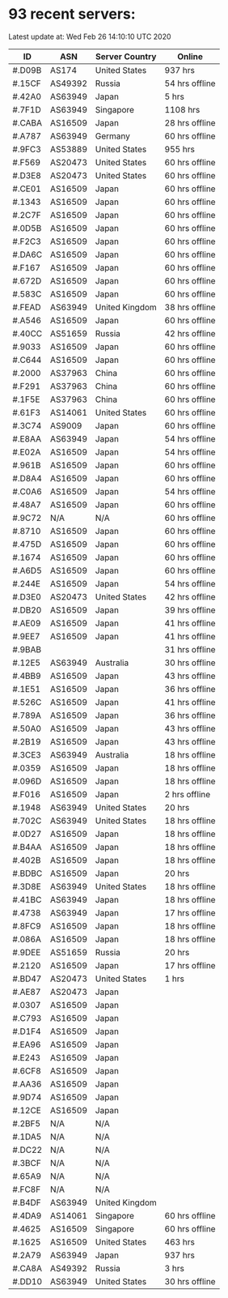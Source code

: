 # 93 recent servers:

Latest update at: Wed Feb 26 14:10:10 UTC 2020

| ID | ASN | Server Country | Online |
| -- | --- | -------------- | ------ |
| #.D09B | AS174 | United States | 937 hrs |
| #.15CF | AS49392 | Russia | 54 hrs offline |
| #.42A0 | AS63949 | Japan | 5 hrs |
| #.7F1D | AS63949 | Singapore | 1108 hrs |
| #.CABA | AS16509 | Japan | 28 hrs offline |
| #.A787 | AS63949 | Germany | 60 hrs offline |
| #.9FC3 | AS53889 | United States | 955 hrs |
| #.F569 | AS20473 | United States | 60 hrs offline |
| #.D3E8 | AS20473 | United States | 60 hrs offline |
| #.CE01 | AS16509 | Japan | 60 hrs offline |
| #.1343 | AS16509 | Japan | 60 hrs offline |
| #.2C7F | AS16509 | Japan | 60 hrs offline |
| #.0D5B | AS16509 | Japan | 60 hrs offline |
| #.F2C3 | AS16509 | Japan | 60 hrs offline |
| #.DA6C | AS16509 | Japan | 60 hrs offline |
| #.F167 | AS16509 | Japan | 60 hrs offline |
| #.672D | AS16509 | Japan | 60 hrs offline |
| #.583C | AS16509 | Japan | 60 hrs offline |
| #.FEAD | AS63949 | United Kingdom | 38 hrs offline |
| #.A546 | AS16509 | Japan | 60 hrs offline |
| #.40CC | AS51659 | Russia | 42 hrs offline |
| #.9033 | AS16509 | Japan | 60 hrs offline |
| #.C644 | AS16509 | Japan | 60 hrs offline |
| #.2000 | AS37963 | China | 60 hrs offline |
| #.F291 | AS37963 | China | 60 hrs offline |
| #.1F5E | AS37963 | China | 60 hrs offline |
| #.61F3 | AS14061 | United States | 60 hrs offline |
| #.3C74 | AS9009 | Japan | 60 hrs offline |
| #.E8AA | AS63949 | Japan | 54 hrs offline |
| #.E02A | AS16509 | Japan | 54 hrs offline |
| #.961B | AS16509 | Japan | 60 hrs offline |
| #.D8A4 | AS16509 | Japan | 60 hrs offline |
| #.C0A6 | AS16509 | Japan | 54 hrs offline |
| #.48A7 | AS16509 | Japan | 60 hrs offline |
| #.9C72 | N/A | N/A | 60 hrs offline |
| #.8710 | AS16509 | Japan | 60 hrs offline |
| #.475D | AS16509 | Japan | 60 hrs offline |
| #.1674 | AS16509 | Japan | 60 hrs offline |
| #.A6D5 | AS16509 | Japan | 60 hrs offline |
| #.244E | AS16509 | Japan | 54 hrs offline |
| #.D3E0 | AS20473 | United States | 42 hrs offline |
| #.DB20 | AS16509 | Japan | 39 hrs offline |
| #.AE09 | AS16509 | Japan | 41 hrs offline |
| #.9EE7 | AS16509 | Japan | 41 hrs offline |
| #.9BAB |  |  | 31 hrs offline |
| #.12E5 | AS63949 | Australia | 30 hrs offline |
| #.4BB9 | AS16509 | Japan | 43 hrs offline |
| #.1E51 | AS16509 | Japan | 36 hrs offline |
| #.526C | AS16509 | Japan | 41 hrs offline |
| #.789A | AS16509 | Japan | 36 hrs offline |
| #.50A0 | AS16509 | Japan | 43 hrs offline |
| #.2B19 | AS16509 | Japan | 43 hrs offline |
| #.3CE3 | AS63949 | Australia | 18 hrs offline |
| #.0359 | AS16509 | Japan | 18 hrs offline |
| #.096D | AS16509 | Japan | 18 hrs offline |
| #.F016 | AS16509 | Japan | 2 hrs offline |
| #.1948 | AS63949 | United States | 20 hrs |
| #.702C | AS63949 | United States | 18 hrs offline |
| #.0D27 | AS16509 | Japan | 18 hrs offline |
| #.B4AA | AS16509 | Japan | 18 hrs offline |
| #.402B | AS16509 | Japan | 18 hrs offline |
| #.BDBC | AS16509 | Japan | 20 hrs |
| #.3D8E | AS63949 | United States | 18 hrs offline |
| #.41BC | AS63949 | Japan | 18 hrs offline |
| #.4738 | AS63949 | Japan | 17 hrs offline |
| #.8FC9 | AS16509 | Japan | 18 hrs offline |
| #.086A | AS16509 | Japan | 18 hrs offline |
| #.9DEE | AS51659 | Russia | 20 hrs |
| #.2120 | AS16509 | Japan | 17 hrs offline |
| #.BD47 | AS20473 | United States | 1 hrs |
| #.AE87 | AS20473 | Japan | |
| #.0307 | AS16509 | Japan | |
| #.C793 | AS16509 | Japan | |
| #.D1F4 | AS16509 | Japan | |
| #.EA96 | AS16509 | Japan | |
| #.E243 | AS16509 | Japan | |
| #.6CF8 | AS16509 | Japan | |
| #.AA36 | AS16509 | Japan | |
| #.9D74 | AS16509 | Japan | |
| #.12CE | AS16509 | Japan | |
| #.2BF5 | N/A | N/A | |
| #.1DA5 | N/A | N/A | |
| #.DC22 | N/A | N/A | |
| #.3BCF | N/A | N/A | |
| #.65A9 | N/A | N/A | |
| #.FC8F | N/A | N/A | |
| #.B4DF | AS63949 | United Kingdom | |
| #.4DA9 | AS14061 | Singapore | 60 hrs offline |
| #.4625 | AS16509 | Singapore | 60 hrs offline |
| #.1625 | AS16509 | United States | 463 hrs |
| #.2A79 | AS63949 | Japan | 937 hrs |
| #.CA8A | AS49392 | Russia | 3 hrs |
| #.DD10 | AS63949 | United States | 30 hrs offline |

